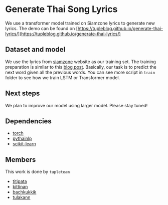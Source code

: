 # Generate Thai Song Lyrics

We use a transformer model trained on Siamzone lyrics to generate
new lyrics. The demo can be found on [https://tupleblog.github.io/generate-thai-lyrics/](https://tupleblog.github.io/generate-thai-lyrics/)

## Dataset and model

We use the lyrics from [siamzone](https://www.siamzone.com) website as our training set.
The training preparation is similar to this [blog post](https://brangerbriz.com/blog/using-machine-learning-to-create-new-melodies).
Basically, our task is to predict the next word given all the previous words.
You can see more script in `train` folder to see how we train LSTM or Transformer model.

## Next steps

We plan to improve our model using larger model. Please stay tuned!

## Dependencies

- [torch](https://pytorch.org/)
- [pythainlp](https://github.com/PyThaiNLP/pythainlp)
- [scikit-learn](https://scikit-learn.org/stable/)

## Members

This work is done by `tupleteam`

- [titipata](https://github.com/titipata)
- [kittinan](https://github.com/kittinan)
- [bachkukkik](https://github.com/bachkukkik)
- [tulakann](https://github.com/bluenex)
